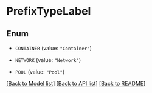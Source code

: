 # PrefixTypeLabel

## Enum


* `CONTAINER` (value: `"Container"`)

* `NETWORK` (value: `"Network"`)

* `POOL` (value: `"Pool"`)


[[Back to Model list]](../README.md#documentation-for-models) [[Back to API list]](../README.md#documentation-for-api-endpoints) [[Back to README]](../README.md)


